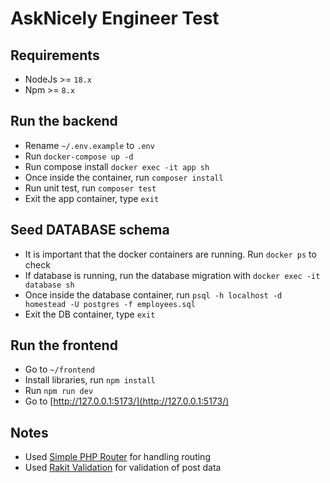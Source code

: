 # AskNicely Engineer Test

## Requirements

- NodeJs >= `18.x`
- Npm >= `8.x`

## Run the backend

- Rename `~/.env.example` to `.env`
- Run `docker-compose up -d`
- Run compose install `docker exec -it app sh`
- Once inside the container, run `composer install`
- Run unit test, run `composer test`
- Exit the app container, type `exit`

## Seed DATABASE schema

- It is important that the docker containers are running. Run `docker ps` to check
- If database is running, run the database migration with `docker exec -it database sh`
- Once inside the database container, run `psql -h localhost -d homestead -U postgres -f employees.sql`
- Exit the DB container, type `exit`

## Run the frontend

- Go to `~/frontend`
- Install libraries, run `npm install`
- Run `npm run dev`
- Go to [http://127.0.0.1:5173/](http://127.0.0.1:5173/)

## Notes
- Used [Simple PHP Router](https://github.com/skipperbent/simple-php-router) for handling routing
- Used [Rakit Validation](https://github.com/rakit/validation) for validation of post data